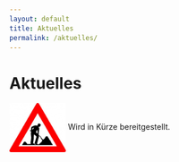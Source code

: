 ```yaml
---
layout: default
title: Aktuelles
permalink: /aktuelles/
---
```


Aktuelles
=========

<img style="width: 20%; height: 20%; vertical-align: middle;" src="/assets/baustelle.jpg">
Wird in Kürze bereitgestellt.